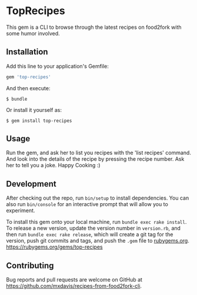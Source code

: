 # TopRecipes

This gem is a CLI to browse through the latest recipes on food2fork with some humor involved.

## Installation

Add this line to your application's Gemfile:

```ruby
gem 'top-recipes'
```

And then execute:

    $ bundle

Or install it yourself as:

    $ gem install top-recipes

## Usage

Run the gem, and ask her to list you recipes with the 'list recipes' command. And look into the details of the recipe by pressing the recipe number. Ask her to tell you a joke. Happy Cooking :)

## Development

After checking out the repo, run `bin/setup` to install dependencies. You can also run `bin/console` for an interactive prompt that will allow you to experiment.

To install this gem onto your local machine, run `bundle exec rake install`. To release a new version, update the version number in `version.rb`, and then run `bundle exec rake release`, which will create a git tag for the version, push git commits and tags, and push the `.gem` file to [rubygems.org](https://rubygems.org).
https://rubygems.org/gems/top-recipes

## Contributing

Bug reports and pull requests are welcome on GitHub at https://github.com/mxdavis/recipes-from-food2fork-cli.
